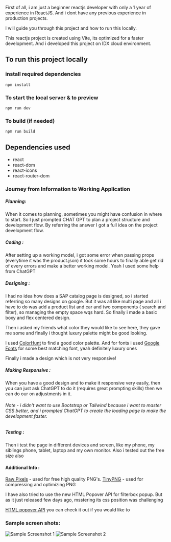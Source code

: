 First of all, i am just a beginner reactjs developer with only a 1 year of experience in ReactJS. And i dont have any previous experience in production projects.

I will guide you through this project and how to run this locally. 

This reactjs project is created using Vite, its optimized for a faster development. And i developed this project on IDX cloud environment.

## To run this project locally

### install required dependencies

```npm install```

### To start the local server & to preview

```npm run dev```

### To build (if needed) 

```npm run build```


## Dependencies used

- react
- react-dom
- react-icons
- react-router-dom

### Journey from Information to Working Application 

##### Planning:

When it comes to planning, sometimes you might have confusion in where to start. So I just prompted  CHAT GPT to plan a project structure and development flow. By referring the answer I got a full idea on the project development flow. 

##### Coding :

After setting up a working model, i got some error when passing props (everytime it was the product.json) it took some hours to finally able get rid of every errors and make a better working model. Yeah I used some help from ChatGPT

##### Designing :

I had no idea how does a SAP catalog page is designed, so i started referring so many designs on google. But it was all like multi page and all i have to do was add a product list and car and two components ( search and filter), so managing the empty space wqs hard. So finally i made a basic boxy and flex centered design. 

Then i asked my friends what color they would like to see here, they gave me some and finally i thought luxury palette might be good looking. 

I used [ColorHunt](https://colorhunt.co) to find a good color palette. 
And for fonts i used [Google Fonts](https://fonts.google.com) for some best matching font, yeah definitely luxury ones

Finally i made a design which is not very responsive! 

##### Making Responsive :

When you have a good design and to make it responsive very easily, then you can just ask ChatGPT to do it (requires great prompting skills) then we can do our on adjustments in it. 

###### Note - i didn't want to use Bootstrap or Tailwind because i want to master CSS better, and  i prompted ChatGPT to create the loading page to make the development faster. 

##### Testing :

Then i test the page in different devices and screen, like my phone, my siblings phone, tablet, laptop and my own monitor. Also i tested out the free size also

#### Additional Info :

[Raw Pixels](https://www.rawpixel.com/) - used for free high quality PNG's. 
[TinyPNG](https://tinypng.com/) - used for compressing and optimizing PNG

I have also tried to use the new HTML Popover API for filterbox popup. But as it just released few days ago, msstering its css position was challenging

[HTML popover API](https://developer.mozilla.org/en-US/docs/Web/HTML/Global_attributes/popover) you can check it out if you would like to


### Sample screen shots:








![Sample Screenshot 1](./docs/assets/sample2.png)
![Sample Screenshot 2](./docs/assets/sample.png)
